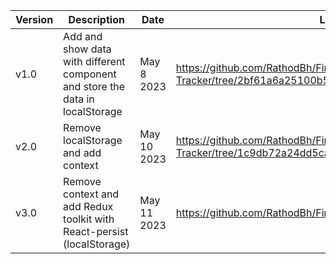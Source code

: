 
| Version | Description | Date | Link |
|-------|------------------------------------|---------|----------|
| v1.0 | Add and show data with different component and store the data in localStorage | May 8 2023 | https://github.com/RathodBh/Finance-Tracker/tree/2bf61a6a25100b50f0a9a9f4f2c33dba4ed57222 |
|v2.0|Remove localStorage and add context | May 10 2023 | https://github.com/RathodBh/Finance-Tracker/tree/1c9db72a24dd5cad3c65de20965a65a3e3df977c |
|v3.0|Remove context and add Redux toolkit with React-persist (localStorage) | May 11 2023 | https://github.com/RathodBh/Finance-Tracker/tree/redux-app |
